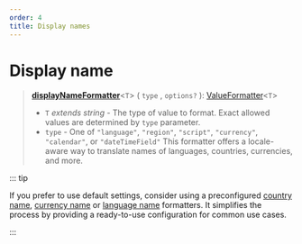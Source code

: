 ```yaml
---
order: 4
title: Display names
---
```


# Display name <Package name="format-displayname"/>

> **[displayNameFormatter](../../api/_localizer/format-displayname/displayNameFormatter/index.md)**<`T`> ( `type` , `options?` ): [ValueFormatter](../index.md#valueformatter-t)<`T`>
>
> - `T` _extends string_ - The type of value to format. Exact allowed values are determined by `type` parameter.
> - `type` - One of `"language"`, `"region"`, `"script"`, `"currency"`, `"calendar"`, or `"dateTimeField"`
>   This formatter offers a locale-aware way to translate names of languages, countries, currencies, and more.

::: tip

If you prefer to use default settings, consider using a preconfigured [country name](../preconfigured-formatters/display-names/country-name.md), [currency name](../preconfigured-formatters/display-names/currency-name.md) or [language name](../preconfigured-formatters/display-names/language-name.md) formatters. It simplifies the process by providing a ready-to-use configuration for common use cases.

:::
